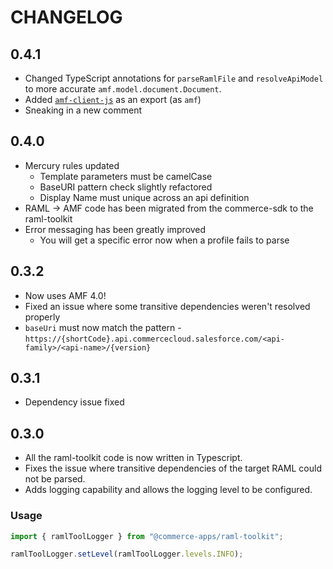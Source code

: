 # CHANGELOG

## 0.4.1

* Changed TypeScript annotations for `parseRamlFile` and `resolveApiModel` to more accurate `amf.model.document.Document`.
* Added [`amf-client-js`](https://npmjs.com/package/amf-client-js) as an export (as `amf`)
* Sneaking in a new comment

## 0.4.0

* Mercury rules updated
  * Template parameters must be camelCase
  * BaseURI pattern check slightly refactored
  * Display Name must unique across an api definition
* RAML -> AMF code has been migrated from the commerce-sdk to the raml-toolkit
* Error messaging has been greatly improved
  * You will get a specific error now when a profile fails to parse

## 0.3.2

* Now uses AMF 4.0!
* Fixed an issue where some transitive dependencies weren't resolved properly
* `baseUri` must now match the pattern - `https://{shortCode}.api.commercecloud.salesforce.com/<api-family>/<api-name>/{version}`

## 0.3.1

* Dependency issue fixed

## 0.3.0

* All the raml-toolkit code is now written in Typescript.
* Fixes the issue where transitive dependencies of the target RAML could not be parsed.
* Adds logging capability and allows the logging level to be configured.

### Usage

```javascript
import { ramlToolLogger } from "@commerce-apps/raml-toolkit";

ramlToolLogger.setLevel(ramlToolLogger.levels.INFO);
```
